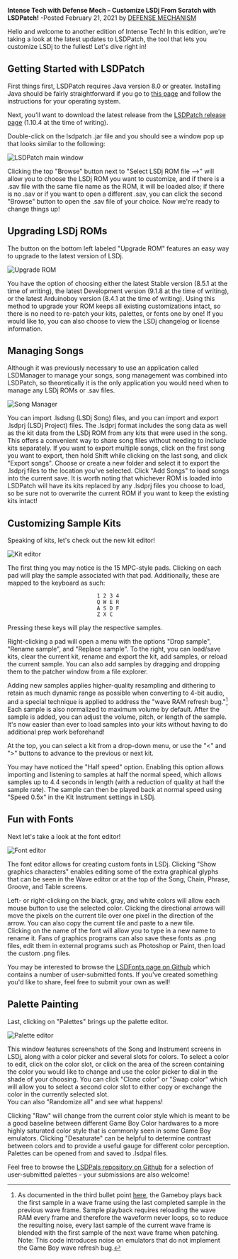 **Intense Tech with Defense Mech – Customize LSDj From Scratch with LSDPatch!**
-Posted February 21, 2021 by [DEFENSE MECHANISM](https://defensemech.com)

Hello and welcome to another edition of Intense Tech! In this edition, we're taking a look at the 
latest updates to LSDPatch, the tool that lets you customize LSDj to the fullest! Let's dive right 
in!

Getting Started with LSDPatch
------------------------------------------

First things first, LSDPatch requires Java version 8.0 or greater. Installing Java should be fairly 
straightforward if you go to [this page](https://java.com/en/download/) and follow the instructions 
for your operating system.

Next, you'll want to download the latest release from the [LSDPatch release 
page](https://github.com/jkotlinski/lsdpatch/releases) (1.10.4 at the time of writing).

Double-click on the lsdpatch .jar file and you should see a window pop up that looks similar to the 
following:

![LSDPatch main window](../media/lsdpatch1.png)

Clicking the top "Browse" button next to "Select LSDj ROM file -->" will allow you to choose the 
LSDj ROM you want to customize, and if there is a .sav file with the same file name as the ROM, it 
will be loaded also; if there is no .sav or if you want to open a different .sav, you can click the 
second "Browse" button to open the .sav file of your choice. Now we're ready to change things up!

Upgrading LSDj ROMs
-------------------

The button on the bottom left labeled "Upgrade ROM" features an easy way to upgrade to the latest 
version of LSDj.

![Upgrade ROM](../media/upgrade1.png)

You have the option of choosing either the latest Stable version (8.5.1 at the time of writing), the 
latest Development version (9.1.8 at the time of writing), or the latest Arduinoboy version (8.4.1 
at the time of writing). Using this method to upgrade your ROM keeps all existing customizations 
intact, so there is no need to re-patch your kits, palettes, or fonts one by one! If you would like 
to, you can also choose to view the LSDj changelog or license information.

Managing Songs
--------------

Although it was previously necessary to use an application called LSDManager to manage your songs, 
song management was combined into LSDPatch, so theoretically it is the only application you would 
need when to manage any LSDj ROMs or .sav files.

![Song Manager](../media/songmanager.png)

You can import .lsdsng (LSDj Song) files, and you can import and export .lsdprj (LSDj Project) 
files. The .lsdprj format includes the song data as well as the kit data from the LSDj ROM from any 
kits that were used in the song. This offers a convenient way to share song files without needing to 
include kits separately. If you want to export multiple songs, click on the first song you want to 
export, then hold Shift while clicking on the last song, and click "Export songs". Choose or create 
a new folder and select it to export the .lsdprj files to the location you've selected. Click "Add 
Songs" to load songs into the current save. It is worth noting that whichever ROM is loaded into 
LSDPatch will have its kits replaced by any .lsdprj files you choose to load, so be sure not to 
overwrite the current ROM if you want to keep the existing kits intact! 

Customizing Sample Kits
-----------------------

Speaking of kits, let's check out the new kit editor!

![Kit editor](../media/kits1.png)

The first thing you may notice is the 15 MPC-style pads. Clicking on each pad will play the sample 
associated with that pad. Additionally, these are mapped to the keyboard as such:
<pre class="listing backtick" style="margin: auto; width: 100px;">
<code>1 2 3 4
Q W E R
A S D F
Z X C</code>
</pre>
Pressing these keys will play the respective samples.

Right-clicking a pad will open a menu with the options "Drop sample", "Rename sample", and "Replace 
sample". To the right, you can load/save kits, clear the current kit, rename and export the kit, add 
samples, or reload the current sample. You can also add samples by dragging and dropping them to the 
patcher window from a file explorer.

Adding new samples applies higher-quality resampling and dithering to retain as much dynamic range 
as possible when converting to 4-bit audio, and a special technique is applied to address the "wave 
RAM refresh bug."[^waveram] Each sample is also normalized to maximum volume by default. After the 
sample is added, you can adjust the volume, pitch, or length of the sample. It's now easier than 
ever to load samples into your kits without having to do additional prep work beforehand!

[^waveram]: As documented in the third bullet point 
[here](https://gbdev.gg8.se/wiki/articles/Gameboy_sound_hardware#Obscure_Behavior), the Gameboy 
plays back the first sample in a wave frame using the last completed sample in the previous wave 
frame. Sample playback requires reloading the wave RAM every frame and therefore the waveform never 
loops, so to reduce the resulting noise, every last sample of the current wave frame is blended with 
the first sample of the next wave frame when patching. Note: This code introduces noise on emulators 
that do not implement the Game Boy wave refresh bug.

At the top, you can select a kit from a drop-down menu, or use the "<" and ">" buttons to advance to 
the previous or next kit.

You may have noticed the "Half speed" option. Enabling this option allows importing and listening to 
samples at half the normal speed, which allows samples up to 4.4 seconds in length (with a reduction 
of quality at half the sample rate). The sample can then be played back at normal speed using "Speed 
0.5x" in the Kit Instrument settings in LSDj.

Fun with Fonts
--------------

Next let's take a look at the font editor!

![Font editor](../media/font1.png)

The font editor allows for creating custom fonts in LSDj. Clicking "Show graphics characters" 
enables editing some of the extra graphical glyphs that can be seen in the Wave editor or at the top 
of the Song, Chain, Phrase, Groove, and Table screens. 

Left- or right-clicking on the black, gray, and white colors will allow each mouse button to use the 
selected color. Clicking the directional arrows will move the pixels on the current tile over one 
pixel in the direction of the arrow. You can also copy the current tile and paste to a new tile.  
Clicking on the name of the font will allow you to type in a new name to rename it. Fans of graphics 
programs can also save these fonts as .png files, edit them in external programs such as Photoshop 
or Paint, then load the custom .png files. 

You may be interested to browse the [LSDFonts page on Github](https://psgcabal.github.io/lsdfonts) 
which contains a number of user-submitted fonts. If you've created something you'd like to share, 
feel free to submit your own as well!

Palette Painting
----------------

Last, clicking on "Palettes" brings up the palette editor.

![Palette editor](../media/palette1.png)

This window features screenshots of the Song and Instrument screens in LSDj, along with a color 
picker and several slots for colors. To select a color to edit, click on the color slot, or click on 
the area of the screen containing the color you would like to change and use the color picker to 
dial in the shade of your choosing. You can click "Clone color" or "Swap color" which will allow you 
to select a second color slot to either copy or exchange the color in the currently selected slot.  
You can also "Randomize all" and see what happens! 

Clicking "Raw" will change from the current color style which is meant to be a good baseline between 
different Game Boy Color hardwares to a more highly saturated color style that is commonly seen in 
some Game Boy emulators. Clicking "Desaturate" can be helpful to determine contrast between colors 
and to provide a useful gauge for different color perception. Palettes can be opened from and saved 
to .lsdpal files. 

Feel free to browse the [LSDPals repository on Github](https://github.com/psgcabal/lsdpals) for a 
selection of user-submitted palettes - your submissions are also welcome!

